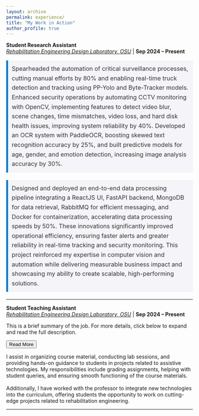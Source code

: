 ```yaml
---
layout: archive
permalink: experience/
title: "My Work in Action"
author_profile: true
---
```


**Student Research Assistant**  
*[Rehabilitation Engineering Design Laboratory, OSU](https://red.osu.edu/team/)* | **Sep 2024 – Present**  

<div class="experience-description">
  <p class="highlighted-paragraph">
    Spearheaded the automation of critical surveillance processes, cutting manual efforts by 80% and enabling real-time truck detection and tracking using PP-Yolo and Byte-Tracker models. Enhanced security operations by automating CCTV monitoring with OpenCV, implementing features to detect video blur, scene changes, time mismatches, video loss, and hard disk health issues, improving system reliability by 40%. Developed an OCR system with PaddleOCR, boosting skewed text recognition accuracy by 25%, and built predictive models for age, gender, and emotion detection, increasing image analysis accuracy by 30%.
  </p>
  
  <p class="highlighted-paragraph">
    Designed and deployed an end-to-end data processing pipeline integrating a ReactJS UI, FastAPI backend, MongoDB for data retrieval, RabbitMQ for efficient messaging, and Docker for containerization, accelerating data processing speeds by 50%. These innovations significantly improved operational efficiency, ensuring faster alerts and greater reliability in real-time tracking and security monitoring. This project reinforced my expertise in computer vision and automation while delivering measurable business impact and showcasing my ability to create scalable, high-performing solutions.
  </p>
</div>

---

**Student Teaching Assistant**  
*[Rehabilitation Engineering Design Laboratory, OSU](https://cse.osu.edu/)* | **Sep 2024 – Present**  

<div class="experience-description">
  This is a brief summary of the job. For more details, click below to expand and read the full description.
</div>

<button class="read-more-btn">Read More</button>
<div class="full-description">
  I assist in organizing course material, conducting lab sessions, and providing hands-on guidance to students in projects related to assistive technologies. My responsibilities include grading assignments, helping with student queries, and ensuring smooth functioning of the course materials.
  <br><br>
  Additionally, I have worked with the professor to integrate new technologies into the curriculum, offering students the opportunity to work on cutting-edge projects related to rehabilitation engineering.
</div>

---

<style>
  .experience-description p {
    font-size: 16px; /* Adjust font size */
    line-height: 1.6; /* Add some space between lines */
    color: #333; /* Dark gray for text */
    margin-bottom: 20px; /* Space between paragraphs */
  }

  .highlighted-paragraph {
    background-color: #f4f4f9; /* Light background for better readability */
    padding: 10px; /* Padding inside the paragraph */
    border-left: 5px solid #007acc; /* Blue line for emphasis */
    margin-bottom: 15px; /* Space after each highlighted paragraph */
  }

  .highlighted-paragraph:hover {
    background-color: #e2e2e8; /* Change background color on hover */
  }
</style>
